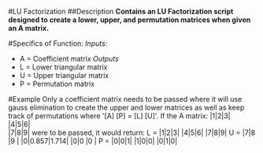 #LU Factorization
##Description
**Contains an LU Factorization script designed to create a lower, upper, and permutation matrices when given an A matrix.**

#Specifics of Function:
*Inputs:*
- A = Coefficient matrix
*Outputs*
- L = Lower triangular matrix
- U = Upper triangular matrix
- P = Permutation matrix

#Example
Only a coefficient matrix needs to be passed where it will use gauss elimination to create the upper and lower matrices as well as keep track of permutations where '[A] [P] = [L] [U]'.
If the A matrix: |1|2|3|  
		 |4|5|6|				
		 |7|8|9|
were to be passed, it would return:
L = |1|2|3|
    |4|5|6| 
    |7|8|9|
U = |7|8    |9    |
    |0|0.857|1.714|
    |0|0    |0    |
P = |0|0|1|
    |1|0|0|
    |0|1|0|
